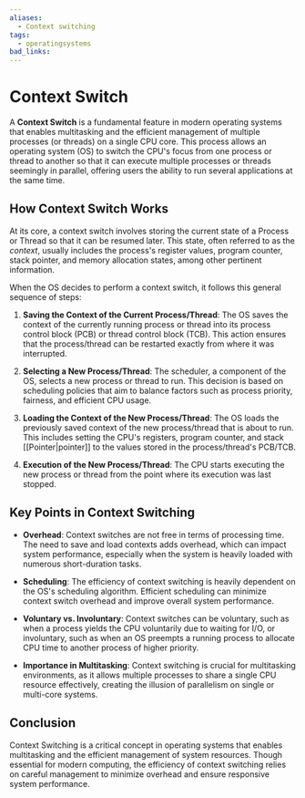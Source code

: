 ```yaml
---
aliases:
  - Context switching
tags:
  - operatingsystems
bad_links:
---
```

# Context Switch

A **Context Switch** is a fundamental feature in modern operating systems that enables multitasking and the efficient management of multiple processes (or threads) on a single CPU core. This process allows an operating system (OS) to switch the CPU's focus from one process or thread to another so that it can execute multiple processes or threads seemingly in parallel, offering users the ability to run several applications at the same time.

## How Context Switch Works

At its core, a context switch involves storing the current state of a Process or Thread so that it can be resumed later. This state, often referred to as the _context_, usually includes the process's register values, program counter, stack pointer, and memory allocation states, among other pertinent information.

When the OS decides to perform a context switch, it follows this general sequence of steps:

1. **Saving the Context of the Current Process/Thread**: The OS saves the context of the currently running process or thread into its process control block (PCB) or thread control block (TCB). This action ensures that the process/thread can be restarted exactly from where it was interrupted.

2. **Selecting a New Process/Thread**: The scheduler, a component of the OS, selects a new process or thread to run. This decision is based on scheduling policies that aim to balance factors such as process priority, fairness, and efficient CPU usage.

3. **Loading the Context of the New Process/Thread**: The OS loads the previously saved context of the new process/thread that is about to run. This includes setting the CPU's registers, program counter, and stack [[Pointer|pointer]] to the values stored in the process/thread's PCB/TCB.

4. **Execution of the New Process/Thread**: The CPU starts executing the new process or thread from the point where its execution was last stopped.

## Key Points in Context Switching

- **Overhead**: Context switches are not free in terms of processing time. The need to save and load contexts adds overhead, which can impact system performance, especially when the system is heavily loaded with numerous short-duration tasks.

- **Scheduling**: The efficiency of context switching is heavily dependent on the OS's scheduling algorithm. Efficient scheduling can minimize context switch overhead and improve overall system performance.

- **Voluntary vs. Involuntary**: Context switches can be voluntary, such as when a process yields the CPU voluntarily due to waiting for I/O, or involuntary, such as when an OS preempts a running process to allocate CPU time to another process of higher priority.

- **Importance in Multitasking**: Context switching is crucial for multitasking environments, as it allows multiple processes to share a single CPU resource effectively, creating the illusion of parallelism on single or multi-core systems.

## Conclusion

Context Switching is a critical concept in operating systems that enables multitasking and the efficient management of system resources. Though essential for modern computing, the efficiency of context switching relies on careful management to minimize overhead and ensure responsive system performance.